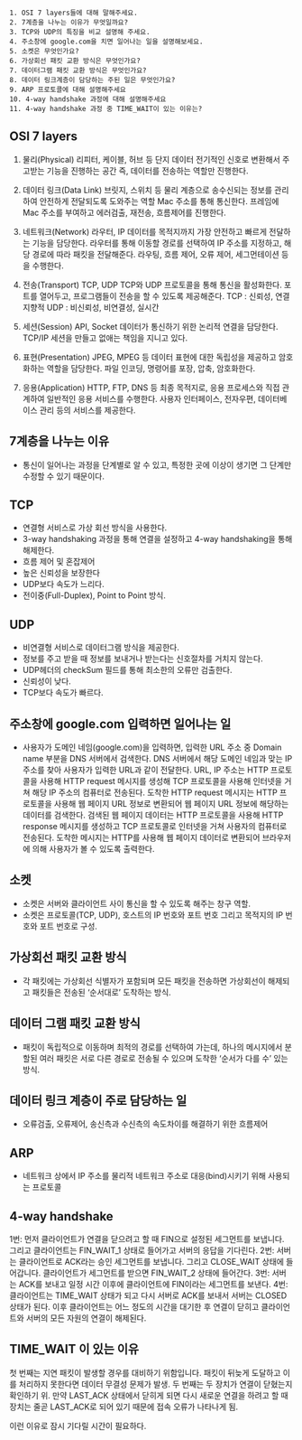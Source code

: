 ```
1. OSI 7 layers들에 대해 말해주세요.
2. 7계층을 나누는 이유가 무엇일까요?
3. TCP와 UDP의 특징을 비교 설명해 주세요.
4. 주소창에 google.com을 치면 일어나는 일을 설명해보세요.
5. 소켓은 무엇인가요?
6. 가상회선 패킷 교환 방식은 무엇인가요?
7. 데이터그램 패킷 교환 방식은 무엇인가요?
8. 데이터 링크계층이 담당하는 주된 일은 무엇인가요?
9. ARP 프로토콜에 대해 설명해주세요
10. 4-way handshake 과정에 대해 설명해주세요 
11. 4-way handshake 과정 중 TIME_WAIT이 있는 이유는?
```
## OSI 7 layers
1) 물리(Physical)
리피터, 케이블, 허브 등
단지 데이터 전기적인 신호로 변환해서 주고받는 기능을 진행하는 공간
즉, 데이터를 전송하는 역할만 진행한다.

2) 데이터 링크(Data Link)
브릿지, 스위치 등
물리 계층으로 송수신되는 정보를 관리하여 안전하게 전달되도록 도와주는 역할
Mac 주소를 통해 통신한다. 프레임에 Mac 주소를 부여하고 에러검출, 재전송, 흐름제어를 진행한다.

3) 네트워크(Network)
라우터, IP
데이터를 목적지까지 가장 안전하고 빠르게 전달하는 기능을 담당한다.
라우터를 통해 이동할 경로를 선택하여 IP 주소를 지정하고, 해당 경로에 따라 패킷을 전달해준다.
라우팅, 흐름 제어, 오류 제어, 세그먼테이션 등을 수행한다.

4) 전송(Transport)
TCP, UDP
TCP와 UDP 프로토콜을 통해 통신을 활성화한다. 포트를 열어두고, 프로그램들이 전송을 할 수 있도록 제공해준다.
TCP : 신뢰성, 연결지향적
UDP : 비신뢰성, 비연결성, 실시간

5) 세션(Session)
API, Socket
데이터가 통신하기 위한 논리적 연결을 담당한다. TCP/IP 세션을 만들고 없애는 책임을 지니고 있다.

6) 표현(Presentation)
JPEG, MPEG 등
데이터 표현에 대한 독립성을 제공하고 암호화하는 역할을 담당한다.
파일 인코딩, 명령어를 포장, 압축, 암호화한다.

7) 응용(Application)
HTTP, FTP, DNS 등
최종 목적지로, 응용 프로세스와 직접 관계하여 일반적인 응용 서비스를 수행한다.
사용자 인터페이스, 전자우편, 데이터베이스 관리 등의 서비스를 제공한다.

## 7계층을 나누는 이유
- 통신이 일어나는 과정을 단계별로 알 수 있고, 특정한 곳에 이상이 생기면 그 단계만 수정할 수 있기 때문이다.

## TCP
- 연결형 서비스로 가상 회선 방식을 사용한다.
- 3-way handshaking 과정을 통해 연결을 설정하고 4-way handshaking을 통해 해제한다.
- 흐름 제어 및 혼잡제어
- 높은 신뢰성을 보장한다
- UDP보다 속도가 느리다.
- 전이중(Full-Duplex), Point to Point 방식.

## UDP
- 비연결형 서비스로 데이터그램 방식을 제공한다.
- 정보를 주고 받을 때 정보를 보내거나 받는다는 신호절차를 거치지 않는다.
- UDP헤더의 checkSum 필드를 통해 최소한의 오류만 검출한다.
- 신뢰성이 낮다.
- TCP보다 속도가 빠르다.

## 주소창에 google.com 입력하면 일어나는 일
- 사용자가 도메인 네임(google.com)을 입력하면, 입력한 URL 주소 중 Domain name 부분을 DNS 서버에서 검색한다.
DNS 서버에서 해당 도메인 네임과 맞는 IP 주소를 찾아 사용자가 입력한 URL과 같이 전달한다.
URL, IP 주소는 HTTP 프로토콜을 사용해 HTTP request 메시지를 생성해 TCP 프로토콜을 사용해 인터넷을 거쳐 해당 IP 주소의 컴퓨터로 전송된다.
도착한 HTTP request 메시지는 HTTP 프로토콜을 사용해 웹 페이지 URL 정보로 변환되어 웹 페이지 URL 정보에 해당하는 데이터를 검색한다.
검색된 웹 페이지 데이터는 HTTP 프로토콜을 사용해 HTTP response 메시지를 생성하고 TCP 프로토콜로 인터넷을 거쳐 사용자의 컴퓨터로 전송된다.
도착한 메시지는 HTTP를 사용해 웹 페이지 데이터로 변환되어 브라우저에 의해 사용자가 볼 수 있도록 출력한다.

## 소켓
- 소켓은 서버와 클라이언트 사이 통신을 할 수 있도록 해주는 창구 역할. 
- 소켓은 프로토콜(TCP, UDP), 호스트의 IP 번호와 포트 번호 그리고 목적지의 IP 번호와 포트 번호로 구성.

## 가상회선 패킷 교환 방식
-  각 패킷에는 가상회선 식별자가 포함되며 모든 패킷을 전송하면 가상회선이 해제되고 패킷들은 전송된 ‘순서대로’ 도착하는 방식.

## 데이터 그램 패킷 교환 방식
-  패킷이 독립적으로 이동하며 최적의 경로를 선택하여 가는데, 하나의 메시지에서 분할된 여러 패킷은 서로 다른 경로로 전송될 수 있으며 도착한 ‘순서가 다를 수’ 있는 방식.

## 데이터 링크 계층이 주로 담당하는 일
- 오류검출, 오류제어, 송신측과 수신측의 속도차이를 해결하기 위한 흐름제어

## ARP
- 네트워크 상에서 IP 주소를 물리적 네트워크 주소로 대응(bind)시키기 위해 사용되는 프로토콜

## 4-way handshake
1번: 먼저 클라이언트가 연결을 닫으려고 할 때 FIN으로 설정된 세그먼트를 보냅니다. 그리고 클라이언트는 FIN_WAIT_1 상태로 들어가고 서버의 응답을 기다린다.
2번: 서버는 클라이언트로 ACK라는 승인 세그먼트를 보냅니다. 그리고 CLOSE_WAIT 상태에 들어갑니다. 클라이언트가 세그먼트를 받으면 FIN_WAIT_2 상태에 들어간다.
3번: 서버는 ACK를 보내고 일정 시간 이후에 클라이언트에 FIN이라는 세그먼트를 보낸다.
4번: 클라이언트는 TIME_WAIT 상태가 되고 다시 서버로 ACK를 보내서 서버는 CLOSED 상태가 된다. 
     이후 클라이언트는 어느 정도의 시간을 대기한 후 연결이 닫히고 클라이언트와 서버의 모든 자원의 연결이 해제된다.
     
## TIME_WAIT 이 있는 이유
첫 번째는 지연 패킷이 발생할 경우를 대비하기 위함입니다. 패킷이 뒤늦게 도달하고 이를 처리하지 못한다면 데이터 무결성 문제가 발생.
두 번째는 두 장치가 연결이 닫혔는지 확인하기 위. 
만약 LAST_ACK 상태에서 닫히게 되면 다시 새로운 연결을 하려고 할 때 장치는 줄곧 LAST_ACK로 되어 있기 때문에 접속 오류가 나타나게 됨.

이런 이유로 잠시 기다릴 시간이 필요하다.




